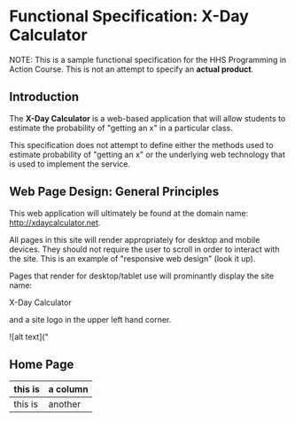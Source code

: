 Functional Specification: X-Day Calculator
==========================================

NOTE: This is a sample functional specification for the HHS Programming in Action Course. This is not 
an attempt to specify an **actual product**.

Introduction
------------

The **X-Day Calculator** is a web-based application that will allow students to estimate the probability
of "getting an x" in a particular class. 

This specification does not attempt to define either the methods used to estimate probability of "getting
an x" or the underlying web technology that is used to implement the service.

Web Page Design: General Principles
-----------------------------------

This web application will ultimately be found at the domain name: http://xdaycalculator.net.

All pages in this site will render appropriately for desktop and mobile devices. They should not 
require the user to scroll in order to interact with the site. This is an example of "responsive web design" 
(look it up).

Pages that render for desktop/tablet use will prominantly display the site name:

  X-Day Calculator
  
and a site logo in the upper left hand corner.

  ![alt text]("

Home Page
---------




| this is | a column |
|---------|----------|
| this is | another  |
